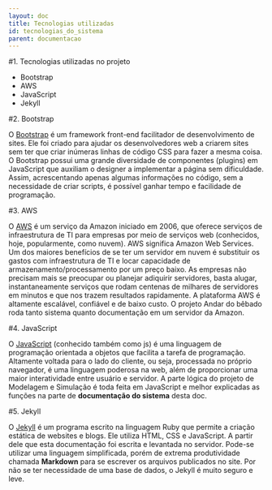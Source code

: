 ```yaml
---
layout: doc
title: Tecnologias utilizadas   
id: tecnologias_do_sistema
parent: documentacao
---
```


#1. Tecnologias utilizadas no projeto

- Bootstrap
- AWS
- JavaScript
- Jekyll

#2. Bootstrap

O [Bootstrap](http://getbootstrap.com.br) é um framework front-end facilitador de desenvolvimento de sites. Ele foi criado para ajudar os desenvolvedores web a criarem sites sem ter que criar inúmeras linhas de código CSS para fazer a mesma coisa. O Bootstrap possui uma grande diversidade de componentes (plugins) em JavaScript que auxiliam o designer a implementar a página sem dificuldade. Assim, acrescentando apenas algumas informações no código, sem a necessidade de criar scripts, é possível ganhar tempo e facilidade de programação.


#3. AWS

O [AWS](https://aws.amazon.com) é um serviço da Amazon iniciado em 2006, que oferece serviços de infraestrutura de TI para empresas por meio de serviços web (conhecidos, hoje, popularmente, como nuvem).
AWS significa Amazon Web Services. Um dos maiores benefícios de se ter um servidor em nuvem é substituir os gastos com infraestrutura de TI e locar capacidade de armazenamento/processamento por um preço baixo. As empresas não precisam mais se preocupar ou planejar adiquirir servidores, basta alugar, instantaneamente serviços que rodam centenas de milhares de servidores em minutos e que nos trazem resultados rapidamente. A plataforma AWS é altamente escalável, confiável e de baixo custo. O projeto Andar do bêbado roda tanto sistema quanto documentação em um servidor da Amazon.

#4. JavaScript

O [JavaScript](https://www.javascript.com) (conhecido também como js) é uma linguagem de programação orientada a objetos que facilita a tarefa de programação. Altamente voltada para o lado do cliente, ou seja, processada no próprio navegador, é uma linguagem poderosa na web, além de proporcionar uma maior interatividade entre usuário e servidor. A parte lógica do projeto de Modelagem e Simulação é toda feita em JavaScript e melhor explicadas as funções na parte de **documentação do sistema** desta doc.

#5. Jekyll

O [Jekyll](https://jekyllrb.com) é um programa escrito na linguagem Ruby que permite a criação estática de websites e blogs. Ele utiliza HTML, CSS e JavaScript. A partir dele que esta documentação foi escrita e levantada no servidor. Pode-se utilizar uma linguagem simplificada, porém de extrema produtividade chamada **Markdown** para se escrever os arquivos publicados no site. Por não se ter necessidade de uma base de dados, o Jekyll é muito seguro e leve.